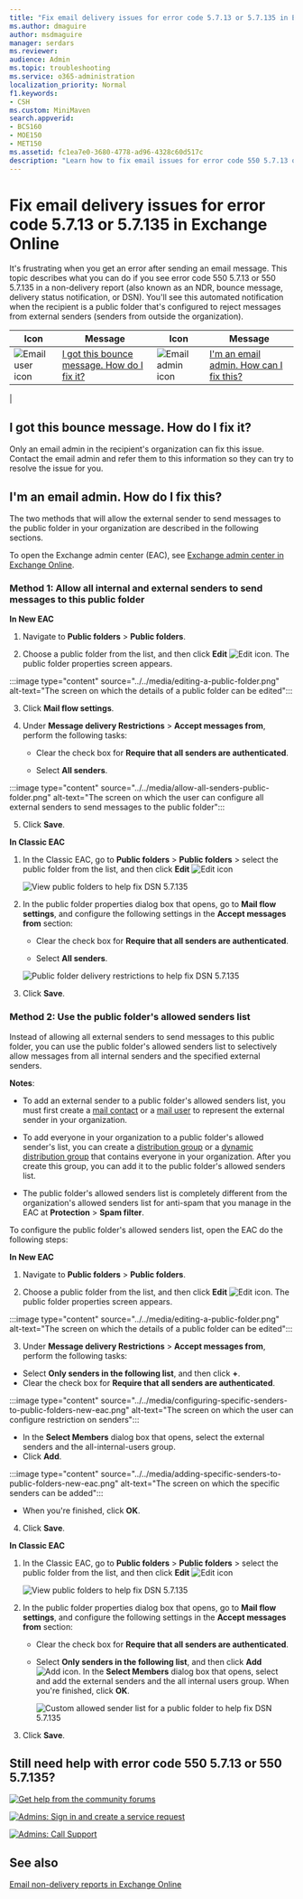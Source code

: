 ```yaml
---
title: "Fix email delivery issues for error code 5.7.13 or 5.7.135 in Exchange Online"
ms.author: dmaguire
author: msdmaguire
manager: serdars
ms.reviewer: 
audience: Admin
ms.topic: troubleshooting
ms.service: o365-administration
localization_priority: Normal
f1.keywords:
- CSH
ms.custom: MiniMaven
search.appverid:
- BCS160
- MOE150
- MET150
ms.assetid: fc1ea7e0-3680-4778-ad96-4328c60d517c
description: "Learn how to fix email issues for error code 550 5.7.13 or 5.7.135 in Exchange Online (the public folder recipient is configured to reject messages from external or unauthenticated senders)."
---
```


# Fix email delivery issues for error code 5.7.13 or 5.7.135 in Exchange Online

It's frustrating when you get an error after sending an email message. This topic describes what you can do if you see error code 550 5.7.13 or 550 5.7.135 in a non-delivery report (also known as an NDR, bounce message, delivery status notification, or DSN). You'll see this automated notification when the recipient is a public folder that's configured to reject messages from external senders (senders from outside the organization).

|Icon|Message|Icon|Message|
|---|---|---|---|
|![Email user icon](../../media/31425afd-41a9-435e-aa85-6886277c369b.png)|[I got this bounce message. How do I fix it?](#i-got-this-bounce-message-how-do-i-fix-it)|![Email admin icon](../../media/3d4c569e-b819-4a29-86b1-4b9619cf2acf.png)|[I'm an email admin. How can I fix this?](#im-an-email-admin-how-do-i-fix-this)|
|

## I got this bounce message. How do I fix it?

Only an email admin in the recipient's organization can fix this issue. Contact the email admin and refer them to this information so they can try to resolve the issue for you.

## I'm an email admin. How do I fix this?

The two methods that will allow the external sender to send messages to the public folder in your organization are described in the following sections.

To open the Exchange admin center (EAC), see [Exchange admin center in Exchange Online](../../exchange-admin-center.md).

### Method 1: Allow all internal and external senders to send messages to this public folder

**In New EAC**

1. Navigate to **Public folders** \> **Public folders**.
 
2. Choose a public folder from the list, and then click **Edit** ![Edit icon](../../media/ebd260e4-3556-4fb0-b0bb-cc489773042c.gif). The public folder properties screen appears.

:::image type="content" source="../../media/editing-a-public-folder.png" alt-text="The screen on which the details of a public folder can be edited":::

3. Click **Mail flow settings**.

4. Under **Message delivery Restrictions** \> **Accept messages from**, perform the following tasks:

    - Clear the check box for **Require that all senders are authenticated**.

    - Select **All senders**.
    
:::image type="content" source="../../media/allow-all-senders-public-folder.png" alt-text="The screen on which the user can configure all external senders to send messages to the public folder":::
    
5. Click **Save**.

**In Classic EAC** 

1. In the Classic EAC, go to **Public folders** \> **Public folders** \> select the public folder from the list, and then click **Edit** ![Edit icon](../../media/ebd260e4-3556-4fb0-b0bb-cc489773042c.gif)

   ![View public folders to help fix DSN 5.7.135](../../media/fcffe06b-0f7d-4370-b4be-519982aaf5b3.png)

2. In the public folder properties dialog box that opens, go to **Mail flow settings**, and configure the following settings in the **Accept messages from** section:

    - Clear the check box for **Require that all senders are authenticated**.

    - Select **All senders**.

   ![Public folder delivery restrictions to help fix DSN 5.7.135](../../media/0b1eed9e-0da4-4c75-a0e5-17ce93ae0663.png)

3. Click **Save**.

### Method 2: Use the public folder's allowed senders list

Instead of allowing all external senders to send messages to this public folder, you can use the public folder's allowed senders list to selectively allow messages from all internal senders and the specified external senders.

**Notes**:

- To add an external sender to a public folder's allowed senders list, you must first create a [mail contact](../../recipients-in-exchange-online/manage-mail-contacts.md) or a [mail user](../../recipients-in-exchange-online/manage-mail-users.md) to represent the external sender in your organization.

- To add everyone in your organization to a public folder's allowed sender's list, you can create a [distribution group](../../recipients-in-exchange-online/manage-distribution-groups/manage-distribution-groups.md) or a [dynamic distribution group](../../recipients-in-exchange-online/manage-dynamic-distribution-groups/manage-dynamic-distribution-groups.md) that contains everyone in your organization. After you create this group, you can add it to the public folder's allowed senders list.

- The public folder's allowed senders list is completely different from the organization's allowed senders list for anti-spam that you manage in the EAC at **Protection** \> **Spam filter**.

To configure the public folder's allowed senders list, open the EAC do the following steps:

**In New EAC**

1. Navigate to **Public folders** \> **Public folders**.

2. Choose a public folder from the list, and then click **Edit** ![Edit icon](../../media/ebd260e4-3556-4fb0-b0bb-cc489773042c.gif). The public folder properties screen appears.

:::image type="content" source="../../media/editing-a-public-folder.png" alt-text="The screen on which the details of a public folder can be edited":::

3. Under **Message delivery Restrictions** \> **Accept messages from**, perform the following tasks:

- Select **Only senders in the following list**, and then click **+**.
- Clear the check box for **Require that all senders are authenticated**.
   
 :::image type="content" source="../../media/configuring-specific-senders-to-public-folders-new-eac.png" alt-text="The screen on which the user can configure restriction on senders":::
   
- In the **Select Members** dialog box that opens, select the external senders and the all-internal-users group.
- Click **Add**.
 
:::image type="content" source="../../media/adding-specific-senders-to-public-folders-new-eac.png" alt-text="The screen on which the specific senders can be added":::
   
- When you're finished, click **OK**.

4. Click **Save**.
 
**In Classic EAC** 

1. In the Classic EAC, go to **Public folders** \> **Public folders** \> select the public folder from the list, and then click **Edit** ![Edit icon](../../media/ebd260e4-3556-4fb0-b0bb-cc489773042c.gif)

   ![View public folders to help fix DSN 5.7.135](../../media/fcffe06b-0f7d-4370-b4be-519982aaf5b3.png)

2. In the public folder properties dialog box that opens, go to **Mail flow settings**, and configure the following settings in the **Accept messages from** section:

   - Clear the check box for **Require that all senders are authenticated**.

   - Select **Only senders in the following list**, and then click **Add** ![Add icon](../../media/8ee52980-254b-440b-99a2-18d068de62d3.gif). In the **Select Members** dialog box that opens, select and add the external senders and the all internal users group. When you're finished, click **OK**.

     ![Custom allowed sender list for a public folder to help fix DSN 5.7.135](../../media/792bf991-356e-48e8-b356-c669cc9b084e.png)

3. Click **Save**.

## Still need help with error code 550 5.7.13 or 550 5.7.135?

[![Get help from the community forums](../../media/12a746cc-184b-4288-908c-f718ce9c4ba5.png)](https://answers.microsoft.com/)

[![Admins: Sign in and create a service request](../../media/10862798-181d-47a5-ae4f-3f8d5a2874d4.png)](https://admin.microsoft.com/AdminPortal/Home#/support)

[![Admins: Call Support](../../media/9f262e67-e8c9-4fc0-85c2-b3f4cfbc064e.png)](/microsoft-365/Admin/contact-support-for-business-products)

## See also

[Email non-delivery reports in Exchange Online](non-delivery-reports-in-exchange-online.md)